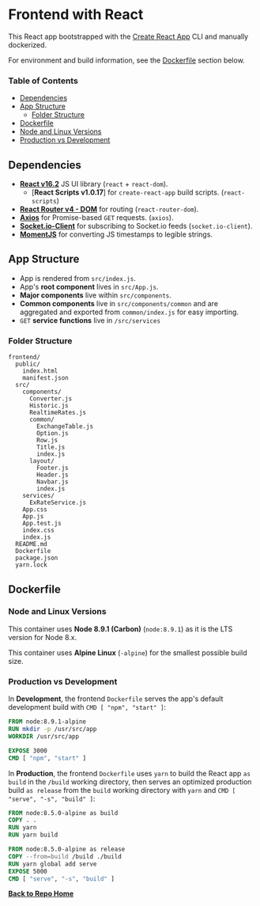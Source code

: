 # Frontend with React

This React app bootstrapped with the [Create React App](https://github.com/facebookincubator/create-react-app) CLI and manually dockerized.

For environment and build information, see the [Dockerfile](#dockerfile) section below.

### Table of Contents

+ [Dependencies](#dependencies)
+ [App Structure](#app-structure)
  + [Folder Structure](#folder-structure)
+ [Dockerfile](#dockerfile)
 + [Node and Linux Versions](#node-and-linux-versions)
 + [Production vs Development](#production-vs-development)


## Dependencies

+ [**React v16.2**](https://github.com/facebook/react) JS UI library (`react` + `react-dom`).
  + [**React Scripts v1.0.17**] for `create-react-app` build scripts. (`react-scripts`)
+ [**React Router v4 - DOM**](https://github.com/ReactTraining/react-router) for routing (`react-router-dom`).
+ [**Axios**](https://github.com/axios/axios) for Promise-based `GET` requests. (`axios`).
+ [**Socket.io-Client**](https://github.com/socketio/socket.io-client) for subscribing to Socket.io feeds (`socket.io-client`).
+ [**MomentJS**](https://github.com/moment/moment/) for converting JS timestamps to legible strings.


## App Structure

+ App is rendered from `src/index.js`.
+ App's **root component** lives in `src/App.js`.
+ **Major components** live within `src/components`.
+ **Common components** live in `src/components/common` and are aggregated and exported from `common/index.js` for easy importing.
+ `GET` **service functions** live in `/src/services`

### Folder Structure

```
frontend/
  public/
    index.html
    manifest.json
  src/
    components/
      Converter.js
      Historic.js
      RealtimeRates.js
      common/
        ExchangeTable.js
        Option.js
        Row.js
        Title.js
        index.js
      layout/
        Footer.js
        Header.js
        Navbar.js
        index.js
    services/
      ExRateService.js
    App.css
    App.js
    App.test.js
    index.css
    index.js
  README.md
  Dockerfile
  package.json
  yarn.lock  

```


## Dockerfile

### Node and Linux Versions

This container uses **Node 8.9.1 (Carbon)** (`node:8.9.1`) as it is the LTS version for Node 8.x.

This container uses **Alpine Linux** (`-alpine`) for the smallest possible build size.

### Production vs Development

In **Development**, the frontend `Dockerfile` serves the app's default development build with `CMD [ "npm", "start" ]`:

```dockerfile
FROM node:8.9.1-alpine
RUN mkdir -p /usr/src/app
WORKDIR /usr/src/app

EXPOSE 3000
CMD [ "npm", "start" ]
```

In **Production**, the frontend `Dockerfile` uses `yarn` to build the React app `as build` in the `/build` working directory, then serves an optimized production build `as release` from the `build` working directory with `yarn` and `CMD [ "serve", "-s", "build" ]`:

```dockerfile
FROM node:8.5.0-alpine as build
COPY . .
RUN yarn
RUN yarn build

FROM node:8.5.0-alpine as release
COPY --from=build /build ./build
RUN yarn global add serve
EXPOSE 5000
CMD [ "serve", "-s", "build" ]
```

[**Back to Repo Home**](https://github.com/njwest/MERN-Docker-ExRates)
